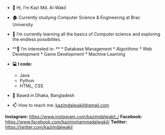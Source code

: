 - 👋 Hi, I’m Kazi Md. Al-Wakil
- 🏚 Currently studying Computer Science & Engineering at Brac University
- 🌱 I’m currently learning all the basics of Computer science and exploring the endless possibilites. 
- **👀 I’m interested in: **
      * Database Management 
      * Algorithms 
      * Web Development
      * Game Development 
      * Machine Learning

- **💻 I code:**
    * Java
    * Python
    * HTML, CSS


- 📍  Based in Dhaka, Bangladesh

- 📫 How to reach me: kazimdalwakil@gmail.com

**Instagram:** https://www.instagram.com/kazimdalwakil_/
**Facebook:** https://www.facebook.com/kazimohammadalwakil/
**Twitter:** https://twitter.com/kazimdalwakil
<!---
kazi-md-al-wakil/kazi-md-al-wakil is a ✨ special ✨ repository because its `README.md` (this file) appears on your GitHub profile.
You can click the Preview link to take a look at your changes.
--->
